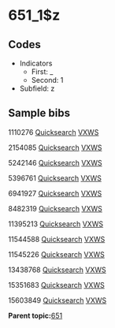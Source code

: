 # 651\_1$z

## Codes

-   Indicators
    -   First: \_
    -   Second: 1
-   Subfield: z

## Sample bibs

1110276 [Quicksearch](https://search.library.yale.edu/catalog/1110276) [VXWS](http://prodorbis.library.yale.edu:7014/vxws/GetHoldingsService?bibId=1110276)

2154085 [Quicksearch](https://search.library.yale.edu/catalog/2154085) [VXWS](http://prodorbis.library.yale.edu:7014/vxws/GetHoldingsService?bibId=2154085)

5242146 [Quicksearch](https://search.library.yale.edu/catalog/5242146) [VXWS](http://prodorbis.library.yale.edu:7014/vxws/GetHoldingsService?bibId=5242146)

5396761 [Quicksearch](https://search.library.yale.edu/catalog/5396761) [VXWS](http://prodorbis.library.yale.edu:7014/vxws/GetHoldingsService?bibId=5396761)

6941927 [Quicksearch](https://search.library.yale.edu/catalog/6941927) [VXWS](http://prodorbis.library.yale.edu:7014/vxws/GetHoldingsService?bibId=6941927)

8482319 [Quicksearch](https://search.library.yale.edu/catalog/8482319) [VXWS](http://prodorbis.library.yale.edu:7014/vxws/GetHoldingsService?bibId=8482319)

11395213 [Quicksearch](https://search.library.yale.edu/catalog/11395213) [VXWS](http://prodorbis.library.yale.edu:7014/vxws/GetHoldingsService?bibId=11395213)

11544588 [Quicksearch](https://search.library.yale.edu/catalog/11544588) [VXWS](http://prodorbis.library.yale.edu:7014/vxws/GetHoldingsService?bibId=11544588)

11545226 [Quicksearch](https://search.library.yale.edu/catalog/11545226) [VXWS](http://prodorbis.library.yale.edu:7014/vxws/GetHoldingsService?bibId=11545226)

13438768 [Quicksearch](https://search.library.yale.edu/catalog/13438768) [VXWS](http://prodorbis.library.yale.edu:7014/vxws/GetHoldingsService?bibId=13438768)

15351683 [Quicksearch](https://search.library.yale.edu/catalog/15351683) [VXWS](http://prodorbis.library.yale.edu:7014/vxws/GetHoldingsService?bibId=15351683)

15603849 [Quicksearch](https://search.library.yale.edu/catalog/15603849) [VXWS](http://prodorbis.library.yale.edu:7014/vxws/GetHoldingsService?bibId=15603849)

**Parent topic:**[651](../../tags/651/651.md)


